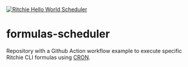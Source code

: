 [![Ritchie Hello World Scheduler](https://github.com/GuillaumeFalourd/formulas-scheduler/actions/workflows/formula-scheduler.yml/badge.svg)](https://github.com/GuillaumeFalourd/formulas-scheduler/actions/workflows/formulas-scheduler.yml)

# formulas-scheduler

Repository with a Github Action workflow example to execute specific Ritchie CLI formulas using [CRON](https://crontab.guru/#*_*_*_*_*).
